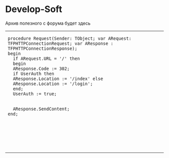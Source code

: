 Develop-Soft
=======
Архив полезного с форума будет здесь


<table class="table table-bordered"><tbody><tr><td><pre><code>procedure Request(Sender: TObject; var ARequest: TFPHTTPConnectionRequest; var AResponse : TFPHTTPConnectionResponse);<br>begin<br>  if ARequest.URL = '/' then<br>  begin<br>  AResponse.Code := 302;<br>  if UserAuth then<br>  AResponse.Location := '/index' else<br>  AResponse.Location := '/login';<br>  end;<br>  UserAuth := true;<br><br><br>  AResponse.SendContent;<br>end;   </code></pre><br></td><td><br></td></tr><tr><td><br></td><td><br></td></tr><tr><td><br></td><td><br></td></tr><tr><td><br></td><td><br></td></tr></tbody></table><p><br></p>
